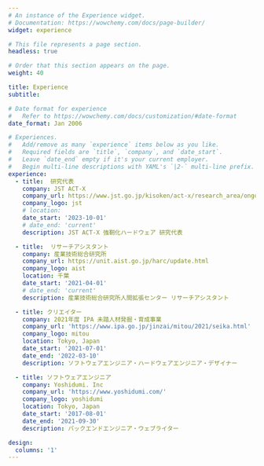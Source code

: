 ```yaml
---
# An instance of the Experience widget.
# Documentation: https://wowchemy.com/docs/page-builder/
widget: experience

# This file represents a page section.
headless: true

# Order that this section appears on the page.
weight: 40

title: Experience
subtitle:

# Date format for experience
#   Refer to https://wowchemy.com/docs/customization/#date-format
date_format: Jan 2006

# Experiences.
#   Add/remove as many `experience` items below as you like.
#   Required fields are `title`, `company`, and `date_start`.
#   Leave `date_end` empty if it's your current employer.
#   Begin multi-line descriptions with YAML's `|2-` multi-line prefix.
experience:
  - title:  研究代表
    company: JST ACT-X
    company_url: https://www.jst.go.jp/kisoken/act-x/research_area/ongoing/bunya2021-1.html
    company_logo: jst
    # location: 
    date_start: '2023-10-01'
    # date_end: 'current'
    description: JST ACT-X 強靭化ハードウェア 研究代表

  - title:  リサーチアシスタント
    company: 産業技術総合研究所
    company_url: https://unit.aist.go.jp/harc/update.html
    company_logo: aist
    location: 千葉
    date_start: '2021-04-01'
    # date_end: 'current'
    description: 産業技術総合研究所人間拡張センター リサーチアシスタント

  - title: クリエイター
    company: 2021年度 IPA 未踏人材発掘・育成事業
    company_url: 'https://www.ipa.go.jp/jinzai/mitou/2021/seika.html'
    company_logo: mitou
    location: Tokyo, Japan
    date_start: '2021-07-01'
    date_end: '2022-03-10'
    description: ソフトウェアエンジニア・ハードウェアエンジニア・デザイナー

  - title: ソフトウェアエンジニア
    company: Yoshidumi. Inc
    company_url: 'https://www.yoshidumi.com/'
    company_logo: yoshidumi
    location: Tokyo, Japan
    date_start: '2017-08-01'
    date_end: '2021-09-30'
    description: バックエンドエンジニア・ウェブライター

design:
  columns: '1'
---
```

